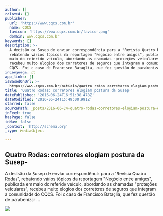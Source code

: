 ```yaml
---
author: []
related: []
publisher:
  url: 'https://www.cqcs.com.br'
  name: CQCS
  favicon: 'https://www.cqcs.com.br/favicon.png'
  domain: www.cqcs.com.br
keywords: []
description: >-
  A decisão da Susep de enviar correspondência para a "Revista Quatro Rodas",
  rebatendo vários tópicos da reportagem "Negócio entre amigos", publicada em
  maio do referido veículo, abordando as chamadas "proteções veiculares",
  recebeu muito elogios dos corretores de seguros que integram a comunidade do
  CQCS. Foi o caso de Francisco Bataglia, que fez questão de parabenizar ...
inLanguage: pt
app_links: []
isBasedOnUrl: >-
  https://www.cqcs.com.br/noticia/quatro-rodas-corretores-elogiam-postura-da-susep/
title: 'Quatro Rodas: corretores elogiam postura da Susep-'
datePublished: '2016-06-24T16:51:38.478Z'
dateModified: '2016-06-24T15:49:00.991Z'
starred: false
sourcePath: _posts/2016-06-24-quatro-rodas-corretores-elogiam-postura-da-susep-.md
inFeed: true
hasPage: false
inNav: false
_context: 'http://schema.org'
_type: MediaObject

---
```

<article style=""><h1>Quatro Rodas: corretores elogiam postura da Susep-</h1><p>A decisão da Susep de enviar correspondência para a "Revista Quatro Rodas", rebatendo vários tópicos da reportagem "Negócio entre amigos", publicada em maio do referido veículo, abordando as chamadas "proteções veiculares", recebeu muito elogios dos corretores de seguros que integram a comunidade do CQCS. Foi o caso de Francisco Bataglia, que fez questão de parabenizar ...</p><img src="https://www.cqcs.com.br/wp-content/uploads/usuarios/9920/bcfcb7c1138407315e65a0cbb888a297.jpg" /></article>
